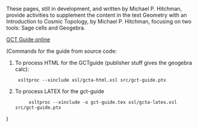 These pages, still in development, and written by Michael P. Hitchman, provide activities to supplement the content in the text Geometry with an Introduction to Cosmic Topology, by Michael P. Hitchman, focusing on two tools: Sage cells and Geogebra.  

[GCT Guide online](https://mphitchman.com/gctguide/frontmatter.html)

(Commands for the guide from source code:

1. To process HTML for the GCTguide (publisher stuff gives the geogebra calc):

		xsltproc --xinclude xsl/gcta-html.xsl src/gct-guide.ptx

2. To process LATEX for the gct-guide

      		xsltproc --xinclude -o gct-guide.tex xsl/gcta-latex.xsl src/gct-guide.ptx
)
